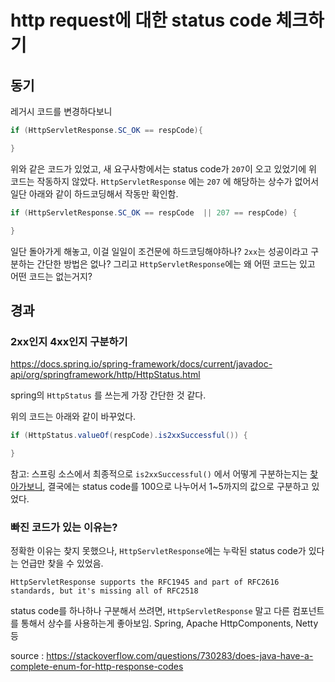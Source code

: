 
# http request에 대한 status code 체크하기

## 동기

레거시 코드를 변경하다보니

```java
if (HttpServletResponse.SC_OK == respCode){

}
```

위와 같은 코드가 있었고, 새 요구사항에서는 status code가 `207`이 오고 있었기에 위 코드는 작동하지 않았다. `HttpServletResponse` 에는 `207` 에 해당하는 상수가 없어서 일단 아래와 같이 하드코딩해서 작동만 확인함.

```java
if (HttpServletResponse.SC_OK == respCode  || 207 == respCode) {

}
```

일단 돌아가게 해놓고, 이걸 일일이 조건문에 하드코딩해야하나? `2xx`는 성공이라고 구분하는 간단한 방법은 없나? 그리고 `HttpServletResponse`에는 왜 어떤 코드는 있고 어떤 코드는 없는거지?

## 경과

### 2xx인지 4xx인지 구분하기

https://docs.spring.io/spring-framework/docs/current/javadoc-api/org/springframework/http/HttpStatus.html

spring의 `HttpStatus` 를 쓰는게 가장 간단한 것 같다.

위의 코드는 아래와 같이 바꾸었다.

```java
if (HttpStatus.valueOf(respCode).is2xxSuccessful()) {

}
```

참고: 스프링 소스에서 최종적으로 `is2xxSuccessful()` 에서 어떻게 구분하는지는 [찾아가보니](https://github.com/spring-projects/spring-framework/blob/master/spring-web/src/main/java/org/springframework/http/HttpStatus.java#L605), 결국에는 status code를 100으로 나누어서 1~5까지의 값으로 구분하고 있었다.

### 빠진 코드가 있는 이유는?

정확한 이유는 찾지 못했으나, `HttpServletResponse`에는 누락된 status code가 있다는 언급만 찾을 수 있었음.

```
HttpServletResponse supports the RFC1945 and part of RFC2616 standards, but it's missing all of RFC2518
```

status code를 하나하나 구분해서 쓰려면, `HttpServletResponse` 말고 다른 컴포넌트를 통해서 상수를 사용하는게 좋아보임. Spring, Apache HttpComponents, Netty 등

source : https://stackoverflow.com/questions/730283/does-java-have-a-complete-enum-for-http-response-codes
